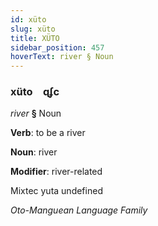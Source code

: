 ```yaml
---
id: xüto
slug: xüto
title: XÜTO
sidebar_position: 457
hoverText: river § Noun
---
```


### xüto&emsp;<span kind="abugida">ɋʄc</span>

*river* **§** Noun

**Verb**: to be a river

**Noun**: river

**Modifier**: river-related

Mixtec yuta undefined

*Oto-Manguean Language Family*